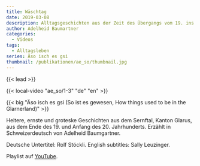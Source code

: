 ```yaml
---
title: Wäschtag
date: 2019-03-08
description: Alltagsgeschichten aus der Zeit des Übergangs vom 19. ins 20. Jahrhundert
author: Adelheid Baumartner
categories:
  - Videos
tags:
  - Alltagsleben
series: Äso isch es gsi
thumbnail: /publikationen/ae_so/thumbnail.jpg
---
```


{{< lead >}}

{{< local-video "ae_so/1-3" "de" "en" >}}

{{< big "Äso isch es gsi (So ist es gewesen, How things used to be in the Glarnerland)" >}}

Heitere, ernste und groteske Geschichten aus dem Sernftal, Kanton
Glarus, aus dem Ende des 19. und Anfang des 20. Jahrhunderts. Erzählt
in Schweizerdeutsch von Adelheid Baumgartner.

Deutsche Untertitel: Rolf Stöckli. English subtitles: Sally Leuzinger.

Playlist auf [YouTube](https://www.youtube.com/watch?v=Gv3gvmMY-Gc&list=PL5t_kkYtedKSfJzmelLbRK-zIYjDBGD7r&ab_channel=OGVEngi).

